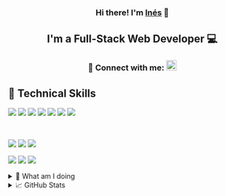 <!-- O_O -->

<h3 align="center">
Hi there! I'm <a href="https://dev.inessorzano.com/" target="_blank" rel="noreferrer">Inés</a> 👋
</h3>
<h2 align="center">
I'm a Full-Stack Web Developer 💻 
</h2> 
<h3 align="center">  🤝 Connect with me:  <a href="https://www.linkedin.com/in/ines-sorzano-5a2907208/"><img src="https://upload.wikimedia.org/wikipedia/commons/thumb/8/81/LinkedIn_icon.svg/1024px-LinkedIn_icon.svg.png" alt="Ines Sorzano | LinkedIn" width="21px"/></a> </h4>


## 💼 Technical Skills

![](https://img.shields.io/badge/Code-Django-informational?style=flat&logo=Django&color=347D39)
![](https://img.shields.io/badge/Code-Python-informational?style=flat&logo=Python&color=1572B6)
![](https://img.shields.io/badge/Code-JavaScript-informational?style=flat&logo=JavaScript&color=F7DF1E)
![](https://img.shields.io/badge/Code-Node-informational?style=flat&logo=NodeJS&color=F7DF1E)
![](https://img.shields.io/badge/Code-HTML5-informational?style=flat&logo=HTML5&color=E34F26)
![](https://img.shields.io/badge/Code-PostgreSQL-informational?style=flat&logo=PostgreSQL&color=336791)
![](https://img.shields.io/badge/Code-SQLite-informational?style=flat&logo=SQLite&color=003B57)

</br>

![](https://img.shields.io/badge/Style-Bootstrap-informational?style=flat&logo=Bootstrap&color=7952B3)
![](https://img.shields.io/badge/Style-TailwindCSS-informational?style=flat&logo=TailwindCSS&color=336791)
![](https://img.shields.io/badge/Style-CSS3-informational?style=flat&logo=CSS3&color=1572B6)


![](https://img.shields.io/badge/Tools-NPM-informational?style=flat&logo=NPM&color=CB3837)
![](https://img.shields.io/badge/Tools-Git-informational?style=flat&logo=Git&color=F05032)
![](https://img.shields.io/badge/Tools-GitHub-informational?style=flat&logo=GitHub&color=181717)

<details>
  <summary>🌱 What am I doing  </summary>
    <div>
      <h2> I'm currently working on</h2>
        <ul>
          <li> My portfolio :D </li>
        </ul> 
      <h2> I'm currently learning </h2>
      <ul>
        <li> Vue3 / Nuxt3 </li>
        <li> Design Patterns </li>
      </ul> 
  </div>
</details>
<details>
  <summary> 📈 GitHub Stats </summary>
  <div>
    
  ![Anurag's github stats](https://github-profile-trophy.vercel.app/?username=InesSorzano&title=Commits,Repositories&theme=dark_lover&no-frame=true)
  
  [![Top Langs](https://github-readme-stats.vercel.app/api/top-langs/?username=InesSorzano&layout=compact&theme=vision-friendly-dark&hide_border=true)](https://github.com/InesSorzano)
  
  [![Streak stats](http://github-readme-streak-stats.herokuapp.com?user=InesSorzano&theme=dark&background=000000&hide_border=true)](https://github.com/InesSorzano)
  </div>
</details>
